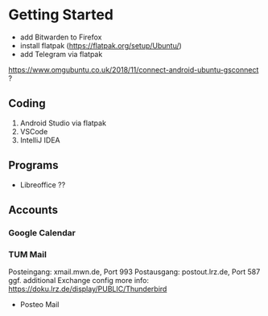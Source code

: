 # Getting Started
- add Bitwarden to Firefox
- install flatpak (https://flatpak.org/setup/Ubuntu/)
- add Telegram via flatpak

https://www.omgubuntu.co.uk/2018/11/connect-android-ubuntu-gsconnect ?

## Coding
1. Android Studio via flatpak
2. VSCode
3. IntelliJ IDEA
## Programs
- Libreoffice
??

## Accounts
### Google Calendar
### TUM Mail
Posteingang: xmail.mwn.de, Port 993
Postausgang: postout.lrz.de, Port 587
ggf. additional Exchange config
more info: https://doku.lrz.de/display/PUBLIC/Thunderbird

- Posteo Mail
